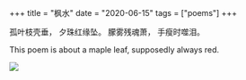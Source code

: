 +++
title = "枫水"
date = "2020-06-15"
tags = ["poems"]
+++

孤叶枝壳垂，
夕珠红缘坠。
朦雾残魂萧，
手瘦时噬泪。

<!--more-->

This poem is about a maple leaf, supposedly always red.

![](/img/poems/leaves.jpg)